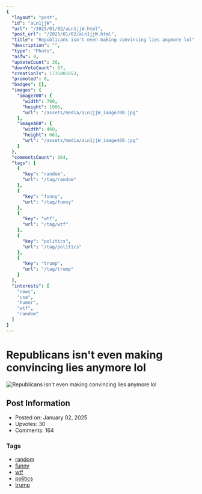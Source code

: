 ```yaml
---
{
  "layout": "post",
  "id": "aLn1jjW",
  "url": "/2025/01/02/aLn1jjW.html",
  "post_url": "/2025/01/02/aLn1jjW.html",
  "title": "Republicans isn't even making convincing lies anymore lol",
  "description": "",
  "type": "Photo",
  "nsfw": 0,
  "upVoteCount": 30,
  "downVoteCount": 67,
  "creationTs": 1735801653,
  "promoted": 0,
  "badges": [],
  "images": {
    "image700": {
      "width": 700,
      "height": 1006,
      "url": "/assets/media/aLn1jjW_image700.jpg"
    },
    "image460": {
      "width": 460,
      "height": 661,
      "url": "/assets/media/aLn1jjW_image460.jpg"
    }
  },
  "commentsCount": 164,
  "tags": [
    {
      "key": "random",
      "url": "/tag/random"
    },
    {
      "key": "funny",
      "url": "/tag/funny"
    },
    {
      "key": "wtf",
      "url": "/tag/wtf"
    },
    {
      "key": "politics",
      "url": "/tag/politics"
    },
    {
      "key": "trump",
      "url": "/tag/trump"
    }
  ],
  "interests": [
    "news",
    "usa",
    "humor",
    "wtf",
    "random"
  ]
}
---
```


# Republicans isn't even making convincing lies anymore lol

![Republicans isn't even making convincing lies anymore lol](/assets/media/aLn1jjW_image700.jpg)

## Post Information

- Posted on: January 02, 2025
- Upvotes: 30
- Comments: 164

### Tags

- [random](/tag/random)
- [funny](/tag/funny)
- [wtf](/tag/wtf)
- [politics](/tag/politics)
- [trump](/tag/trump)
